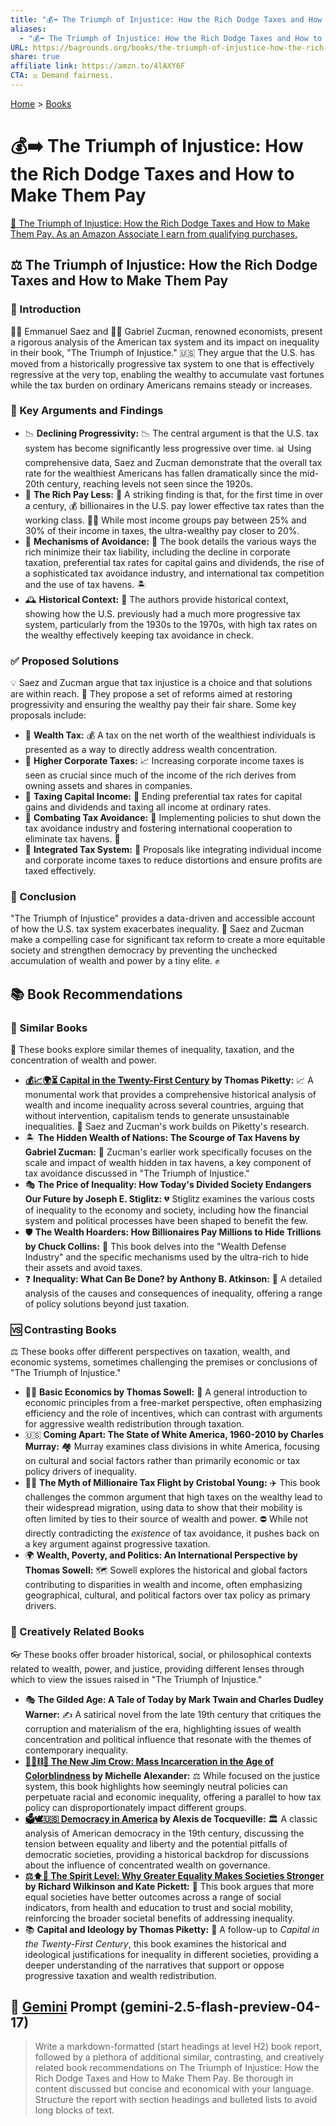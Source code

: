 ```yaml
---
title: "💰➡️ The Triumph of Injustice: How the Rich Dodge Taxes and How to Make Them Pay"
aliases:
  - "💰➡️ The Triumph of Injustice: How the Rich Dodge Taxes and How to Make Them Pay"
URL: https://bagrounds.org/books/the-triumph-of-injustice-how-the-rich-dodge-taxes-and-how-to-make-them-pay
share: true
affiliate link: https://amzn.to/4lAXY6F
CTA: ⚖️ Demand fairness.
---
```

[Home](../index.md) > [Books](./index.md)  
# 💰➡️ The Triumph of Injustice: How the Rich Dodge Taxes and How to Make Them Pay  
[🛒 The Triumph of Injustice: How the Rich Dodge Taxes and How to Make Them Pay. As an Amazon Associate I earn from qualifying purchases.](https://amzn.to/4lAXY6F)  
  
## ⚖️ The Triumph of Injustice: How the Rich Dodge Taxes and How to Make Them Pay  
  
### 📖 Introduction  
  
👨‍🏫 Emmanuel Saez and 👩‍🏫 Gabriel Zucman, renowned economists, present a rigorous analysis of the American tax system and its impact on inequality in their book, "The Triumph of Injustice." 🇺🇸 They argue that the U.S. has moved from a historically progressive tax system to one that is effectively regressive at the very top, enabling the wealthy to accumulate vast fortunes while the tax burden on ordinary Americans remains steady or increases.  
  
### 🔑 Key Arguments and Findings  
  
* 📉 **Declining Progressivity:** 📉 The central argument is that the U.S. tax system has become significantly less progressive over time. 📊 Using comprehensive data, Saez and Zucman demonstrate that the overall tax rate for the wealthiest Americans has fallen dramatically since the mid-20th century, reaching levels not seen since the 1920s.  
* 💸 **The Rich Pay Less:** 💸 A striking finding is that, for the first time in over a century, 💰 billionaires in the U.S. pay lower effective tax rates than the working class. 🧑‍💼 While most income groups pay between 25% and 30% of their income in taxes, the ultra-wealthy pay closer to 20%.  
* 🙅 **Mechanisms of Avoidance:** 🙅 The book details the various ways the rich minimize their tax liability, including the decline in corporate taxation, preferential tax rates for capital gains and dividends, the rise of a sophisticated tax avoidance industry, and international tax competition and the use of tax havens. 🏝️  
* 🕰️ **Historical Context:** 📜 The authors provide historical context, showing how the U.S. previously had a much more progressive tax system, particularly from the 1930s to the 1970s, with high tax rates on the wealthy effectively keeping tax avoidance in check.  
  
### ✅ Proposed Solutions  
  
💡 Saez and Zucman argue that tax injustice is a choice and that solutions are within reach. 🤝 They propose a set of reforms aimed at restoring progressivity and ensuring the wealthy pay their fair share. Some key proposals include:  
  
* 🏦 **Wealth Tax:** 💰 A tax on the net worth of the wealthiest individuals is presented as a way to directly address wealth concentration.  
* 🏢 **Higher Corporate Taxes:** 📈 Increasing corporate income taxes is seen as crucial since much of the income of the rich derives from owning assets and shares in companies.  
* 🧾 **Taxing Capital Income:** 🧾 Ending preferential tax rates for capital gains and dividends and taxing all income at ordinary rates.  
* 🚫 **Combating Tax Avoidance:** 🚫 Implementing policies to shut down the tax avoidance industry and fostering international cooperation to eliminate tax havens. 🤝  
* 🧮 **Integrated Tax System:** 🧮 Proposals like integrating individual income and corporate income taxes to reduce distortions and ensure profits are taxed effectively.  
  
### 🎯 Conclusion  
  
"The Triumph of Injustice" provides a data-driven and accessible account of how the U.S. tax system exacerbates inequality. 📖 Saez and Zucman make a compelling case for significant tax reform to create a more equitable society and strengthen democracy by preventing the unchecked accumulation of wealth and power by a tiny elite. ✊  
  
## 📚 Book Recommendations  
  
### 👯 Similar Books  
  
🔎 These books explore similar themes of inequality, taxation, and the concentration of wealth and power.  
  
* **[💰📈🌍⏳ Capital in the Twenty-First Century](./capital-in-the-twenty-first-century.md) by Thomas Piketty:** 📈 A monumental work that provides a comprehensive historical analysis of wealth and income inequality across several countries, arguing that without intervention, capitalism tends to generate unsustainable inequalities. 🤝 Saez and Zucman's work builds on Piketty's research.  
* 🏝️ **The Hidden Wealth of Nations: The Scourge of Tax Havens by Gabriel Zucman:** 🤫 Zucman's earlier work specifically focuses on the scale and impact of wealth hidden in tax havens, a key component of tax avoidance discussed in "The Triumph of Injustice."  
* 🎭 **The Price of Inequality: How Today's Divided Society Endangers Our Future by Joseph E. Stiglitz:** 💔 Stiglitz examines the various costs of inequality to the economy and society, including how the financial system and political processes have been shaped to benefit the few.  
* 🛡️ **The Wealth Hoarders: How Billionaires Pay Millions to Hide Trillions by Chuck Collins:** 🤑 This book delves into the "Wealth Defense Industry" and the specific mechanisms used by the ultra-rich to hide their assets and avoid taxes.  
* ❓ **Inequality: What Can Be Done? by Anthony B. Atkinson:** 🤔 A detailed analysis of the causes and consequences of inequality, offering a range of policy solutions beyond just taxation.  
  
### 🆚 Contrasting Books  
  
⚖️ These books offer different perspectives on taxation, wealth, and economic systems, sometimes challenging the premises or conclusions of "The Triumph of Injustice."  
  
* 👨‍🏫 **Basic Economics by Thomas Sowell:** 🍎 A general introduction to economic principles from a free-market perspective, often emphasizing efficiency and the role of incentives, which can contrast with arguments for aggressive wealth redistribution through taxation.  
* 🇺🇸 **Coming Apart: The State of White America, 1960-2010 by Charles Murray:** 🏘️ Murray examines class divisions in white America, focusing on cultural and social factors rather than primarily economic or tax policy drivers of inequality.  
* 🏃‍♂️ **The Myth of Millionaire Tax Flight by Cristobal Young:** ✈️ This book challenges the common argument that high taxes on the wealthy lead to their widespread migration, using data to show that their mobility is often limited by ties to their source of wealth and power. ⛔ While not directly contradicting the *existence* of tax avoidance, it pushes back on a key argument against progressive taxation.  
* 🌍 **Wealth, Poverty, and Politics: An International Perspective by Thomas Sowell:** 🗺️ Sowell explores the historical and global factors contributing to disparities in wealth and income, often emphasizing geographical, cultural, and political factors over tax policy as primary drivers.  
  
### 🎨 Creatively Related Books  
  
👓 These books offer broader historical, social, or philosophical contexts related to wealth, power, and justice, providing different lenses through which to view the issues raised in "The Triumph of Injustice."  
  
* 🎭 **The Gilded Age: A Tale of Today by Mark Twain and Charles Dudley Warner:** ✍️ A satirical novel from the late 19th century that critiques the corruption and materialism of the era, highlighting issues of wealth concentration and political influence that resonate with the themes of contemporary inequality.  
* **[🧑🏿⛓️🙈 The New Jim Crow: Mass Incarceration in the Age of Colorblindness](./the-new-jim-crow-mass-incarceration-in-the-age-of-colorblindness.md) by Michelle Alexander:** ⚖️ While focused on the justice system, this book highlights how seemingly neutral policies can perpetuate racial and economic inequality, offering a parallel to how tax policy can disproportionately impact different groups.  
* **[🗳️🕊️🇺🇸 Democracy in America](./democracy-in-america.md) by Alexis de Tocqueville:** 🏛️ A classic analysis of American democracy in the 19th century, discussing the tension between equality and liberty and the potential pitfalls of democratic societies, providing a historical backdrop for discussions about the influence of concentrated wealth on governance.  
* **[⚖️⬆️🤝 The Spirit Level: Why Greater Equality Makes Societies Stronger](./the-spirit-level-why-greater-equality-makes-societies-stronger.md) by Richard Wilkinson and Kate Pickett:** 💯 This book argues that more equal societies have better outcomes across a range of social indicators, from health and education to trust and social mobility, reinforcing the broader societal benefits of addressing inequality.  
* 📚 **Capital and Ideology by Thomas Piketty:** 💭 A follow-up to *Capital in the Twenty-First Century*, this book examines the historical and ideological justifications for inequality in different societies, providing a deeper understanding of the narratives that support or oppose progressive taxation and wealth redistribution.  
  
## 💬 [Gemini](../software/gemini.md) Prompt (gemini-2.5-flash-preview-04-17)  
> Write a markdown-formatted (start headings at level H2) book report, followed by a plethora of additional similar, contrasting, and creatively related book recommendations on The Triumph of Injustice: How the Rich Dodge Taxes and How to Make Them Pay. Be thorough in content discussed but concise and economical with your language. Structure the report with section headings and bulleted lists to avoid long blocks of text.